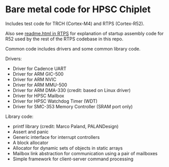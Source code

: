 # Bare metal code for HPSC Chiplet

Includes test code for TRCH (Cortex-M4) and RTPS (Cortex-R52).

Also see [readme.html in RTPS](rtps/readme.html) for explanation of startup
assembly code for R52 used by the rest of the RTPS codebase in this repo.

Common code includes drivers and some common library code.

Drivers:

* Driver for Cadence UART
* Driver for ARM GIC-500
* Driver for ARM NVIC
* Driver for ARM MMU-500
* Driver for ARM DMA-330 (credit: based on Linux driver)
* Driver for HPSC Mailbox
* Driver for HPSC Watchdog Timer (WDT)
* Driver for SMC-353 Memory Controller (SRAM port only)

Library code:

* printf library (credit: Marco Paland, PALANDesign)
* Assert and panic
* Generic interface for interrupt controllers
* A block allocator
* Allocator for dynamic sets of objects in static arrays
* Mailbox link abstraction for communication using a pair of mailboxes
* Simple framework for client-server command processing
